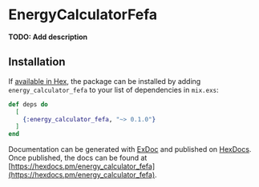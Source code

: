 # EnergyCalculatorFefa

**TODO: Add description**

## Installation

If [available in Hex](https://hex.pm/docs/publish), the package can be installed
by adding `energy_calculator_fefa` to your list of dependencies in `mix.exs`:

```elixir
def deps do
  [
    {:energy_calculator_fefa, "~> 0.1.0"}
  ]
end
```

Documentation can be generated with [ExDoc](https://github.com/elixir-lang/ex_doc)
and published on [HexDocs](https://hexdocs.pm). Once published, the docs can
be found at [https://hexdocs.pm/energy_calculator_fefa](https://hexdocs.pm/energy_calculator_fefa).

